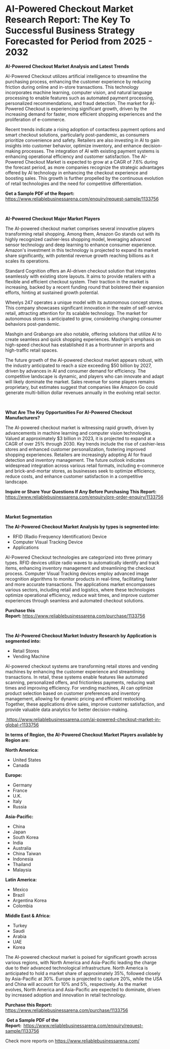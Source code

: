 <p><h1>AI-Powered Checkout Market Research Report: The Key To Successful Business Strategy Forecasted for Period from 2025 - 2032</h1></p><p><strong>AI-Powered Checkout Market Analysis and Latest Trends</strong></p>
<p><p>AI-Powered Checkout utilizes artificial intelligence to streamline the purchasing process, enhancing the customer experience by reducing friction during online and in-store transactions. This technology incorporates machine learning, computer vision, and natural language processing to enable features such as automated payment processing, personalized recommendations, and fraud detection. The market for AI-Powered Checkout is experiencing significant growth, driven by the increasing demand for faster, more efficient shopping experiences and the proliferation of e-commerce.</p><p>Recent trends indicate a rising adoption of contactless payment options and smart checkout solutions, particularly post-pandemic, as consumers prioritize convenience and safety. Retailers are also investing in AI to gain insights into customer behavior, optimize inventory, and enhance decision-making processes. The integration of AI with existing payment systems is enhancing operational efficiency and customer satisfaction. The AI-Powered Checkout Market is expected to grow at a CAGR of 7.6% during the forecast period, as more companies recognize the strategic advantages offered by AI technology in enhancing the checkout experience and boosting sales. This growth is further propelled by the continuous evolution of retail technologies and the need for competitive differentiation.</p></p>
<p><strong>Get a Sample PDF of the Report:&nbsp;</strong> <a href="https://www.reliablebusinessarena.com/enquiry/request-sample/1133756?utm_campaign=2187&utm_medium=2&utm_source=Github&utm_content=ia&utm_term=25032025&utm_id=ai-powered-checkout">https://www.reliablebusinessarena.com/enquiry/request-sample/1133756</a></p>
<p>&nbsp;</p>
<p><strong>AI-Powered Checkout Major Market Players</strong></p>
<p><p>The AI-powered checkout market comprises several innovative players transforming retail shopping. Among them, Amazon Go stands out with its highly recognized cashier-less shopping model, leveraging advanced sensor technology and deep learning to enhance consumer experience. Amazon's investment in this technology is projected to expand its market share significantly, with potential revenue growth reaching billions as it scales its operations.</p><p>Standard Cognition offers an AI-driven checkout solution that integrates seamlessly with existing store layouts. It aims to provide retailers with a flexible and efficient checkout system. Their traction in the market is increasing, backed by a recent funding round that bolstered their expansion efforts, hinting at sustained growth potential.</p><p>Wheelys 247 operates a unique model with its autonomous concept stores. This company showcases significant innovation in the realm of self-service retail, attracting attention for its scalable technology. The market for autonomous stores is anticipated to grow, considering changing consumer behaviors post-pandemic.</p><p>Mashgin and Grabango are also notable, offering solutions that utilize AI to create seamless and quick shopping experiences. Mashgin's emphasis on high-speed checkout has established it as a frontrunner in airports and high-traffic retail spaces.</p><p>The future growth of the AI-powered checkout market appears robust, with the industry anticipated to reach a size exceeding $50 billion by 2027, driven by advances in AI and consumer demand for efficiency. The competitive landscape is dynamic, and players who can innovate and adapt will likely dominate the market. Sales revenue for some players remains proprietary, but estimates suggest that companies like Amazon Go could generate multi-billion dollar revenues annually in the evolving retail sector.</p></p>
<p>&nbsp;</p>
<p><strong>What Are The Key Opportunities For AI-Powered Checkout Manufacturers?</strong></p>
<p><p>The AI-powered checkout market is witnessing rapid growth, driven by advancements in machine learning and computer vision technologies. Valued at approximately $3 billion in 2023, it is projected to expand at a CAGR of over 25% through 2030. Key trends include the rise of cashier-less stores and enhanced customer personalization, fostering improved shopping experiences. Retailers are increasingly adopting AI for fraud detection and inventory management. The future outlook indicates widespread integration across various retail formats, including e-commerce and brick-and-mortar stores, as businesses seek to optimize efficiency, reduce costs, and enhance customer satisfaction in a competitive landscape.</p></p>
<p><strong>Inquire or Share Your Questions If Any Before Purchasing This Report:</strong> <a href="https://www.reliablebusinessarena.com/enquiry/pre-order-enquiry/1133756?utm_campaign=2187&utm_medium=2&utm_source=Github&utm_content=ia&utm_term=25032025&utm_id=ai-powered-checkout">https://www.reliablebusinessarena.com/enquiry/pre-order-enquiry/1133756</a></p>
<p>&nbsp;</p>
<p><strong>Market Segmentation</strong></p>
<p><strong>The AI-Powered Checkout Market Analysis by types is segmented into:</strong></p>
<p><ul><li>RFID (Radio Frequency Identification) Device</li><li>Computer Visual Tracking Device</li><li>Applications</li></ul></p>
<p><p>AI-Powered Checkout technologies are categorized into three primary types. RFID devices utilize radio waves to automatically identify and track items, enhancing inventory management and streamlining the checkout process. Computer Visual Tracking devices employ advanced image recognition algorithms to monitor products in real-time, facilitating faster and more accurate transactions. The applications market encompasses various sectors, including retail and logistics, where these technologies optimize operational efficiency, reduce wait times, and improve customer experiences through seamless and automated checkout solutions.</p></p>
<p><strong>Purchase this Report:&nbsp;</strong><a href="https://www.reliablebusinessarena.com/purchase/1133756?utm_campaign=2187&utm_medium=2&utm_source=Github&utm_content=ia&utm_term=25032025&utm_id=ai-powered-checkout">https://www.reliablebusinessarena.com/purchase/1133756</a></p>
<p>&nbsp;</p>
<p><strong>The AI-Powered Checkout Market Industry Research by Application is segmented into:</strong></p>
<p><ul><li>Retail Stores</li><li>Vending Machine</li></ul></p>
<p><p>AI-powered checkout systems are transforming retail stores and vending machines by enhancing the customer experience and streamlining transactions. In retail, these systems enable features like automated scanning, personalized offers, and frictionless payments, reducing wait times and improving efficiency. For vending machines, AI can optimize product selection based on customer preferences and inventory management, allowing for dynamic pricing and efficient restocking. Together, these applications drive sales, improve customer satisfaction, and provide valuable data analytics for better decision-making.</p></p>
<p><a href="https://www.reliablebusinessarena.com/ai-powered-checkout-market-in-global-r1133756?utm_campaign=2187&utm_medium=2&utm_source=Github&utm_content=ia&utm_term=25032025&utm_id=ai-powered-checkout">&nbsp;https://www.reliablebusinessarena.com/ai-powered-checkout-market-in-global-r1133756</a></p>
<p><strong>In terms of Region, the AI-Powered Checkout Market Players available by Region are:</strong></p>
<p>
    <p> <strong> North America: </strong>
        <ul>
            <li>United States</li>
            <li>Canada</li>
        </ul>
        </p> 
    <p> <strong> Europe: </strong>
        <ul>
            <li>Germany</li>
            <li>France</li>
            <li>U.K.</li>
            <li>Italy</li>
            <li>Russia</li>
        </ul>
        </p> 
    <p> <strong> Asia-Pacific: </strong>
        <ul>
            <li>China</li>
            <li>Japan</li>
            <li>South Korea</li>
            <li>India</li>
            <li>Australia</li>
            <li>China Taiwan</li>
            <li>Indonesia</li>
            <li>Thailand</li>
            <li>Malaysia</li>
        </ul>
        </p> 
    <p> <strong> Latin America: </strong>
        <ul>
            <li>Mexico</li>
            <li>Brazil</li>
            <li>Argentina Korea</li>
            <li>Colombia</li>
        </ul>
        </p> 
    <p> <strong> Middle East & Africa: </strong>
        <ul>
            <li>Turkey</li>
            <li>Saudi</li>
            <li>Arabia</li>
            <li>UAE</li>
            <li>Korea</li>
        </ul>
    </p>
    </p>
<p><p>The AI-powered checkout market is poised for significant growth across various regions, with North America and Asia-Pacific leading the charge due to their advanced technological infrastructure. North America is anticipated to hold a market share of approximately 35%, followed closely by Asia-Pacific at 30%. Europe is projected to capture 20%, while the USA and China will account for 10% and 5%, respectively. As the market evolves, North America and Asia-Pacific are expected to dominate, driven by increased adoption and innovation in retail technology.</p></p>
<p><strong>Purchase this Report: </strong><a href="https://www.reliablebusinessarena.com/purchase/1133756?utm_campaign=2187&utm_medium=2&utm_source=Github&utm_content=ia&utm_term=25032025&utm_id=ai-powered-checkout">https://www.reliablebusinessarena.com/purchase/1133756</a></p>
<p>&nbsp;<strong>Get a Sample PDF of the Report:&nbsp;&nbsp;</strong><a href="https://www.reliablebusinessarena.com/enquiry/request-sample/1133756?utm_campaign=2187&utm_medium=2&utm_source=Github&utm_content=ia&utm_term=25032025&utm_id=ai-powered-checkout">https://www.reliablebusinessarena.com/enquiry/request-sample/1133756</a></p>
<p><strong></strong></p>
<p>Check more reports on <a href="https://www.reliablebusinessarena.com/?utm_campaign=2187&utm_medium=2&utm_source=Github&utm_content=ia&utm_term=25032025&utm_id=ai-powered-checkout">https://www.reliablebusinessarena.com/</a></p>
